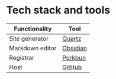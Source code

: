 # Tech stack and tools

| Functionality   | Tool                                |
| --------------- | ----------------------------------- |
| Site generator  | [Quartz](https://quartz.jzhao.xyz/) |
| Markdown editor | [Obsidian](https://obsidian.md/)    |
| Registrar       | [Porkbun](https://porkbun.com/)     |
| Host            | [GitHub](https://github.com/)       |



